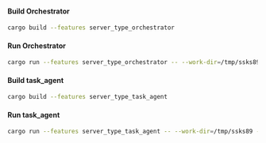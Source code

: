 
#### Build Orchestrator
```bash
cargo build --features server_type_orchestrator
```


#### Run Orchestrator
```bash
cargo run --features server_type_orchestrator -- --work-dir=/tmp/ssks89 --port=9829
```

#### Build task_agent
```bash
cargo build --features server_type_task_agent
```


#### Run task_agent
```bash
cargo run --features server_type_task_agent -- --work-dir=/tmp/ssks89 --port=12050
```

